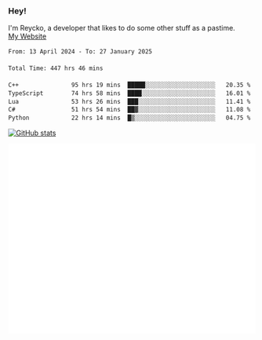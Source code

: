 ### Hey!
I'm Reycko, a developer that likes to do some other stuff as a pastime.  
[My Website](https://reycko.root.sx)

<!--START_SECTION:wakasection-->

```txt
From: 13 April 2024 - To: 27 January 2025

Total Time: 447 hrs 46 mins

C++               95 hrs 19 mins  █████░░░░░░░░░░░░░░░░░░░░   20.35 %
TypeScript        74 hrs 58 mins  ████░░░░░░░░░░░░░░░░░░░░░   16.01 %
Lua               53 hrs 26 mins  ███░░░░░░░░░░░░░░░░░░░░░░   11.41 %
C#                51 hrs 54 mins  ██▓░░░░░░░░░░░░░░░░░░░░░░   11.08 %
Python            22 hrs 14 mins  █▒░░░░░░░░░░░░░░░░░░░░░░░   04.75 %
```

<!--END_SECTION:wakasection-->

[![GitHub stats](https://github-readme-stats.vercel.app/api?username=Reycko&show_icons=true&theme=dark&hide_title=true&count_private=true)](https://github.com/anuraghazra/github-readme-stats)

![Metrics](/github-metrics.svg)
